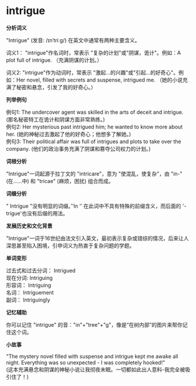 # intrigue

**分析词义**

  

"Intrigue" (发音: /ɪnˈtriːɡ/) 在英文中通常有两种主要含义。

  

词义1： "intrigue"作名词时，常表示 "复杂的计划"或"阴谋，诡计"。例如：A plot full of intrigue. （充满阴谋的计划。）

  

词义2: "intrigue"作为动词时，常表示 "激起…的兴趣"或"引起…的好奇心"。例如：Her novel, filled with secrets and suspense, intrigued me. （她的小说充满了秘密和悬念，引发了我的好奇心。）

  

**列举例句**

  

例句1: The undercover agent was skilled in the arts of deceit and intrigue. (那名秘密特工在诡计和阴谋方面非常熟练。)  
例句2: Her mysterious past intrigued him; he wanted to know more about her. (她的神秘过去激起了他的好奇心；他想多了解她。)  
例句3: Their political affair was full of intrigues and plots to take over the company. (他们的政治事务充满了阴谋和篡夺公司权力的计划。)

  

**词根分析**

  

"Intrigue"一词起源于拉丁文的 "intricare"，意为 "使混乱，使复杂"，由 "in-" (在……中) 和 "tricae" (麻烦，困扰) 组合而成。

  

**词缀分析**

  

" Intrigue "没有明显的词缀。’’In ‘’ 在此词中不具有特殊的前缀含义，而后面的 '-trigue'也没有后缀的用法。

  

**发展历史和文化背景**

  

"Intrigue"一词于16世纪由法文引入英文，最初表示复杂或错综的情况，后来让人深思甚至陷入困境，引申词义为热衷于复杂问题的学题。

  

**单词变形**

  

过去式和过去分词： Intrigued  
现在分词: Intriguing  
形容词： Intriguing  
名词： Intriguement  
副词： Intriguingly

  

**记忆辅助**

  

你可以记住 "intrigue" 的音："in"+"tree"+"g"，像是“在树内部”的图片来帮你记住这个词。

  

**小故事**

  

"The mystery novel filled with suspense and intrigue kept me awake all night. Everything was so unexpected - I was completely hooked!"  
(这本充满悬念和阴谋的神秘小说让我彻夜未眠。一切都如此出人意料-我完全被吸引住了！)
